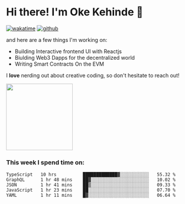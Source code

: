 # Hi there! I'm Oke Kehinde :cowboy_hat_face:

[![wakatime](https://wakatime.com/badge/user/5f3f42a0-7b4f-4c4b-b2da-012c5ac2fa62.svg)](https://wakatime.com/@5f3f42a0-7b4f-4c4b-b2da-012c5ac2fa62)
[![github](https://img.shields.io/github/followers/okeken?logo=github&style=plastic)](https://github.com/okeken?tab=followers)

and here are a few things I'm working on:

- Building Interactive frontend UI with Reactjs
- Biulding Web3 Dapps for the decentralized world
- Writing Smart Contracts On the EVM

I **love** nerding out about creative coding, so don't hesitate to reach out!


<img height="180em" src="https://github-readme-stats.vercel.app/api?username=okeken&show_icons=true&hide_border=true&&count_private=true&include_all_commits=true" />

### This week I spend time on:

<!--START_SECTION:waka-->
```text
TypeScript   10 hrs          █████████████▓░░░░░░░░░░░   55.32 % 
GraphQL      1 hr 48 mins    ██▓░░░░░░░░░░░░░░░░░░░░░░   10.02 % 
JSON         1 hr 41 mins    ██▒░░░░░░░░░░░░░░░░░░░░░░   09.33 % 
JavaScript   1 hr 23 mins    ██░░░░░░░░░░░░░░░░░░░░░░░   07.70 % 
YAML         1 hr 11 mins    █▓░░░░░░░░░░░░░░░░░░░░░░░   06.64 % 
```
<!--END_SECTION:waka-->
